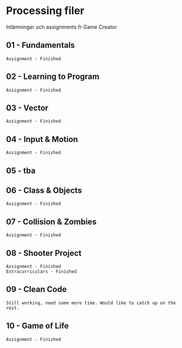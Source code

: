 # Processing filer
Inlämningar och assignments fr Game Creator


## 01 - Fundamentals
	Assignment - Finished

## 02 - Learning to Program
	Assignment - Finished

## 03 - Vector
	Assignment - Finished
	
## 04 - Input & Motion
	Assignment - Finished

## 05 - tba

## 06 - Class & Objects
	Assignment - Finished
	
## 07 - Collision & Zombies
	Assignment - Finished
	
## 08 - Shooter Project
	Assignment - Finished
	Extracurriculars - Finished
	
## 09 - Clean Code
	Still working, need some more time. Would like to catch up on the rest.

## 10 - Game of Life
	Assignment - Finished

